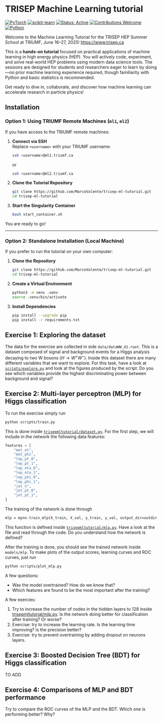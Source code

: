 # TRISEP Machine Learning tutorial
[![PyTorch](https://img.shields.io/badge/PyTorch-1.13%2B-ee4c2c.svg)](https://pytorch.org/)
[![scikit-learn](https://img.shields.io/badge/scikit--learn-1.3%2B-f7931e.svg)](https://scikit-learn.org/)
[![Status: Active](https://img.shields.io/badge/status-active-brightgreen.svg)]()
[![Contributions Welcome](https://img.shields.io/badge/contributions-welcome-blue.svg)]()
[![Python](https://img.shields.io/badge/python-3.12%2B-blue.svg)]()

Welcome to the Machine Learning Tutorial for the TRISEP HEP Summer School at TRIUMF, June 16–27, 2025!
https://www.trisep.ca

This is a **hands-on tutorial** focused on practical applications of machine learning in high energy physics (HEP). You will actively code, experiment, and solve real-world HEP problems using modern data science tools. The sessions are designed for students and researchers eager to learn by doing—no prior machine learning experience required, though familiarity with Python and basic statistics is recommended.

Get ready to dive in, collaborate, and discover how machine learning can accelerate research in particle physics!

## Installation

### Option 1: Using TRIUMF Remote Machines (`ml1`, `ml2`)

If you have access to the TRIUMF remote machines:

1. **Connect via SSH**  
    Replace `<username>` with your TRIUMF username:
    ```bash
    ssh <username>@ml1.triumf.ca
    ```
    or
    ```bash
    ssh <username>@ml2.triumf.ca
    ```

2. **Clone the Tutorial Repository**
    ```bash
    git clone https://github.com/MarcoValente/trisep-ml-tutorial.git
    cd trisep-ml-tutorial
    ```

3. **Start the Singularity Container**
    ```bash
    bash start_container.sh
    ```

You are ready to go!

---

### Option 2: Standalone Installation (Local Machine)

If you prefer to run the tutorial on your own computer:

1. **Clone the Repository**
    ```bash
    git clone https://github.com/MarcoValente/trisep-ml-tutorial.git
    cd trisep-ml-tutorial
    ```

2. **Create a Virtual Environment**
    ```bash
    python3 -m venv .venv
    source .venv/bin/activate
    ```

3. **Install Dependencies**
    ```bash
    pip install --upgrade pip
    pip install -r requirements.txt
    ```

## Exercise 1: Exploring the dataset
The data for the exercise are collected in side `data/dataWW_d1.root`. This is a dataset composed of signal and background events for a Higgs analysis decaying to two W bosons ($H\to W^+W^-$). Inside this dataset there are many different variables that we want to explore. For this task, have a look at [`scripts/explore.py`](scripts/explore.py) and look at the figures produced by the script. Do you see which variables provide the highest discriminating power between background and signal? 


## Exercise 2: Multi-layer perceptron (MLP) for Higgs classification

To run the exercise simply run
```bash
python scripts/train.py
```
This is done inside [`trisepmltutorial/dataset.py`](trisepmltutorial/dataset.py). For the first step, we will include in the network the following data features:
```python
features = [
    "met_et",
    "met_phi",
    "lep_pt_0",
    "lep_pt_1",
    "lep_eta_0",
    "lep_eta_1",
    "lep_phi_0",
    "lep_phi_1",
    "jet_n",
    "jet_pt_0",
    "jet_pt_1",
]
```
The training of the network is done through
```bash
mlp = mynn.train_mlp(X_train, X_val, y_train, y_val, output_dir=outdir_mlp)
```
This function is defined inside [`trisepmltutorial/mlp.py`](trisepmltutorial/mlp.py). Have a look at the file and read through the code. Do you understand how the network is defined?

After the training is done, you should see the trained network inside `models/mlp`. To make plots of the output scores, learning curves and ROC curves, just run
```bash
python scripts/plot_mlp.py
```

A few questions:
  - Was the model overtrained? How do we know that?
  - Which features are found to be the most important after the training?

A few exercies:
1. Try to increase the number of nodes in the hidden layers to 128 inside [trisepmltutorial/mlp.py](trisepmltutorial/mlp.py). Is the network doing better for classification after training? Or worse?
2. Exercise: try to increase the learning rate. Is the learning time improving? Is the precision better?
3. Exercise: try to prevent overtraining by adding dropout on neurons layers.

## Exercise 3: Boosted Decision Tree (BDT) for Higgs classification
TO ADD

## Exercise 4: Comparisons of MLP and BDT performance
Try to compare the ROC curves of the MLP and the BDT. Which one is performing better? Why?
